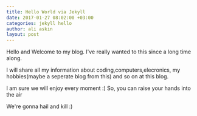 ```yaml
---
title: Hello World via Jekyll
date: 2017-01-27 08:02:00 +03:00
categories: jekyll hello
author: ali askin
layout: post
---
```


Hello and Welcome to my blog. I've really wanted to this since a long time along.

I will share all my information about coding,computers,elecronics, my hobbies(maybe a seperate blog from this) and so on at this blog.

I am sure we will enjoy every moment :) So, you can raise your hands into the air

We're gonna hail and kill :)
